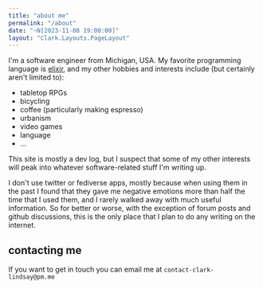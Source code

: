 ```yaml
---
title: "about me"
permalink: "/about"
date: "~N[2023-11-08 19:00:00]"
layout: "Clark.Layouts.PageLayout"
---
```


I'm a software engineer from Michigan, USA. My favorite programming language is [elixir](https://elixir-lang.org/), and my other hobbies and interests include (but certainly aren't limited to):

- tabletop RPGs 
- bicycling
- coffee (particularly making espresso)
- urbanism
- video games
- language
- ...

This site is mostly a dev log, but I suspect that some of my other interests will peak into whatever software-related stuff I'm writing up.

I don't use twitter or fediverse apps, mostly because when using them in the past I found that they gave me negative emotions more than half the time that I used them, and I rarely walked away with much useful information. So for better or worse, with the exception of forum posts and github discussions, this is the only place that I plan to do any writing on the internet.

## contacting me

If you want to get in touch you can email me at `contact-clark-lindsay@pm.me`
